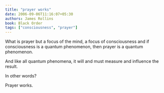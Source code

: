 ```yaml
---
title: "prayer works"
date: 2006-09-06T11:16:07+05:30
authors: James Rollins
book: Black Order
tags: ["consciousness", "prayer"]
---
```

What is prayer but a focus of the mind, a focus of consciousness and if consciousness is a quantum phenomenon, then prayer is a quantum phenomenon.

And like all quantum phenomena, it will and must measure and influence the result.

In other words?

Prayer works.
